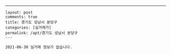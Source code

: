 ---
    layout: post
    comments: true
    title: 경기도 성남시 분당구
    categories: [실거래가]
    permalink: /apt/경기도 성남시 분당구
    ---

    2021-06-30 실거래 정보가 없습니다.

    
